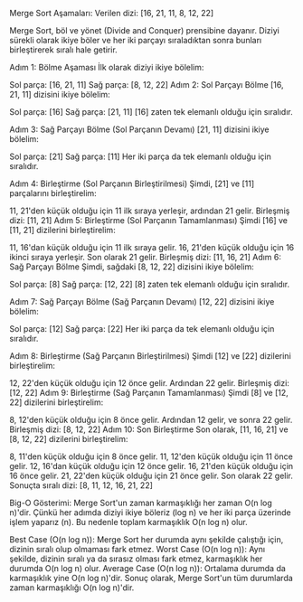 Merge Sort Aşamaları:
Verilen dizi: [16, 21, 11, 8, 12, 22]

Merge Sort, böl ve yönet (Divide and Conquer) prensibine dayanır. Diziyi sürekli olarak ikiye böler ve her iki parçayı sıraladıktan sonra bunları birleştirerek sıralı hale getirir.

Adım 1: Bölme Aşaması
İlk olarak diziyi ikiye bölelim:

Sol parça: [16, 21, 11]
Sağ parça: [8, 12, 22]
Adım 2: Sol Parçayı Bölme
[16, 21, 11] dizisini ikiye bölelim:

Sol parça: [16]
Sağ parça: [21, 11]
[16] zaten tek elemanlı olduğu için sıralıdır.

Adım 3: Sağ Parçayı Bölme (Sol Parçanın Devamı)
[21, 11] dizisini ikiye bölelim:

Sol parça: [21]
Sağ parça: [11]
Her iki parça da tek elemanlı olduğu için sıralıdır.

Adım 4: Birleştirme (Sol Parçanın Birleştirilmesi)
Şimdi, [21] ve [11] parçalarını birleştirelim:

11, 21'den küçük olduğu için 11 ilk sıraya yerleşir, ardından 21 gelir.
Birleşmiş dizi: [11, 21]
Adım 5: Birleştirme (Sol Parçanın Tamamlanması)
Şimdi [16] ve [11, 21] dizilerini birleştirelim:

11, 16'dan küçük olduğu için 11 ilk sıraya gelir.
16, 21'den küçük olduğu için 16 ikinci sıraya yerleşir.
Son olarak 21 gelir.
Birleşmiş dizi: [11, 16, 21]
Adım 6: Sağ Parçayı Bölme
Şimdi, sağdaki [8, 12, 22] dizisini ikiye bölelim:

Sol parça: [8]
Sağ parça: [12, 22]
[8] zaten tek elemanlı olduğu için sıralıdır.

Adım 7: Sağ Parçayı Bölme (Sağ Parçanın Devamı)
[12, 22] dizisini ikiye bölelim:

Sol parça: [12]
Sağ parça: [22]
Her iki parça da tek elemanlı olduğu için sıralıdır.

Adım 8: Birleştirme (Sağ Parçanın Birleştirilmesi)
Şimdi [12] ve [22] dizilerini birleştirelim:

12, 22'den küçük olduğu için 12 önce gelir.
Ardından 22 gelir.
Birleşmiş dizi: [12, 22]
Adım 9: Birleştirme (Sağ Parçanın Tamamlanması)
Şimdi [8] ve [12, 22] dizilerini birleştirelim:

8, 12'den küçük olduğu için 8 önce gelir.
Ardından 12 gelir, ve sonra 22 gelir.
Birleşmiş dizi: [8, 12, 22]
Adım 10: Son Birleştirme
Son olarak, [11, 16, 21] ve [8, 12, 22] dizilerini birleştirelim:

8, 11'den küçük olduğu için 8 önce gelir.
11, 12'den küçük olduğu için 11 önce gelir.
12, 16'dan küçük olduğu için 12 önce gelir.
16, 21'den küçük olduğu için 16 önce gelir.
21, 22'den küçük olduğu için 21 önce gelir.
Son olarak 22 gelir.
Sonuçta sıralı dizi: [8, 11, 12, 16, 21, 22]

Big-O Gösterimi:
Merge Sort'un zaman karmaşıklığı her zaman O(n log n)'dir. Çünkü her adımda diziyi ikiye böleriz (log n) ve her iki parça üzerinde işlem yaparız (n). Bu nedenle toplam karmaşıklık O(n log n) olur.

Best Case (O(n log n)): Merge Sort her durumda aynı şekilde çalıştığı için, dizinin sıralı olup olmaması fark etmez.
Worst Case (O(n log n)): Aynı şekilde, dizinin sıralı ya da sırasız olması fark etmez, karmaşıklık her durumda O(n log n) olur.
Average Case (O(n log n)): Ortalama durumda da karmaşıklık yine O(n log n)'dir.
Sonuç olarak, Merge Sort'un tüm durumlarda zaman karmaşıklığı O(n log n)'dir.